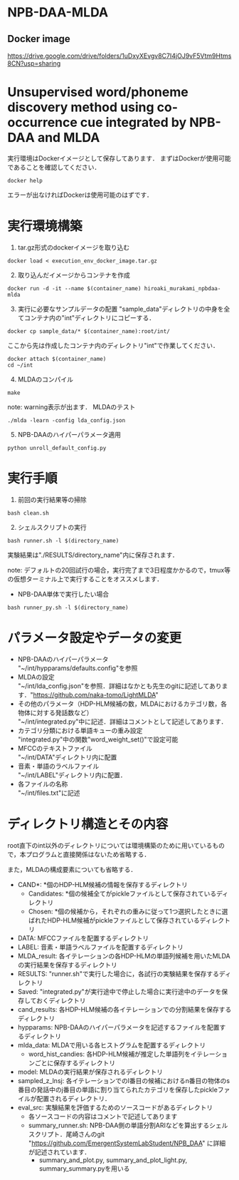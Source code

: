 # NPB-DAA-MLDA

## Docker image
https://drive.google.com/drive/folders/1uDxyXEvgv8C7I4jOJ9vF5Vtm9Htms8CN?usp=sharing

# Unsupervised word/phoneme discovery method using co-occurrence cue integrated by NPB-DAA and MLDA

実行環境はDockerイメージとして保存してあります．
まずはDockerが使用可能であることを確認してください．
```
docker help
```
エラーが出なければDockerは使用可能のはずです．

# 実行環境構築
1. tar.gz形式のdockerイメージを取り込む
```
docker load < execution_env_docker_image.tar.gz
```
2. 取り込んだイメージからコンテナを作成
```
docker run -d -it --name $(container_name) hiroaki_murakami_npbdaa-mlda
```
3. 実行に必要なサンプルデータの配置
"sample_data"ディレクトリの中身を全てコンテナ内の"int"ディレクトリにコピーする．
```
docker cp sample_data/* $(container_name):root/int/
```
ここから先は作成したコンテナ内のディレクトリ"int"で作業してください．
```
docker attach $(container_name)
cd ~/int
```
4. MLDAのコンパイル
```
make
```
note: warning表示が出ます．
MLDAのテスト
```
./mlda -learn -config lda_config.json
```
5. NPB-DAAのハイパーパラメータ適用
```
python unroll_default_config.py
```

# 実行手順
1. 前回の実行結果等の掃除
```
bash clean.sh
```
2. シェルスクリプトの実行
```
bash runner.sh -l $(directory_name)
```
実験結果は"./RESULTS/directory_name"内に保存されます．

note: デフォルトの20回試行の場合，実行完了まで3日程度かかるので，tmux等の仮想ターミナル上で実行することをオススメします．

+ NPB-DAA単体で実行したい場合
```
bash runner_py.sh -l $(directory_name)
```

# パラメータ設定やデータの変更
+ NPB-DAAのハイパーパラメータ<br>
"~/int/hypparams/defaults.config"を参照
+ MLDAの設定<br>
"~/int/lda_config.json"を参照．詳細はなかとも先生のgitに記述してあります．"https://github.com/naka-tomo/LightMLDA"
+ その他のパラメータ（HDP-HLM候補の数，MLDAにおけるカテゴリ数，各物体に対する発話数など）<br>
"~/int/integrated.py"中に記述．詳細はコメントとして記述してあります．
+ カテゴリ分類における単語キューの重み設定<br>
"integrated.py"中の関数"word_weight_set()"で設定可能
+ MFCCのテキストファイル<br>
"~/int/DATA"ディレクトリ内に配置
+ 音素・単語のラベルファイル<br>
"~/int/LABEL"ディレクトリ内に配置．
+ 各ファイルの名称<br>
"~/int/files.txt"に記述

# ディレクトリ構造とその内容
root直下のint以外のディレクトリについては環境構築のために用いているもので，本プログラムと直接関係はないため省略する．

また，MLDAの構成要素についても省略する．

+ CAND*: *個のHDP-HLM候補の情報を保存するディレクトリ
    + Candidates: *個の候補全てがpickleファイルとして保存されているディレクトリ
    + Chosen: *個の候補から，それぞれの重みに従って1つ選択したときに選ばれたHDP-HLM候補がpickleファイルとして保存されているディレクトリ
+ DATA: MFCCファイルを配置するディレクトリ
+ LABEL: 音素・単語ラベルファイルを配置するディレクトリ
+ MLDA_result: 各イテレーションの各HDP-HLMの単語列候補を用いたMLDAの実行結果を保存するディレクトリ
+ RESULTS: "runner.sh"で実行した場合に，各試行の実験結果を保存するディレクトリ
+ Saved: "integrated.py"が実行途中で停止した場合に実行途中のデータを保存しておくディレクトリ
+ cand_results: 各HDP-HLM候補の各イテレーションでの分割結果を保存するディレクトリ
+ hypparams: NPB-DAAのハイパーパラメータを記述するファイルを配置するディレクトリ
+ mlda_data: MLDAで用いる各ヒストグラムを配置するディレクトリ
    + word_hist_candies: 各HDP-HLM候補が推定した単語列をイテレーションごとに保存するディレクトリ
+ model: MLDAの実行結果が保存されるディレクトリ
+ sampled_z_lnsj: 各イテレーションでのl番目の候補におけるn番目の物体のs番目の発話中のj番目の単語に割り当てられたカテゴリを保存したpickleファイルが配置されるディレクトリ．
+ eval_src: 実験結果を評価するためのソースコードがあるディレクトリ
    + 各ソースコードの内容はコメントで記述してあります
    + summary_runner.sh: NPB-DAA側の単語分割ARIなどを算出するシェルスクリプト．尾崎さんのgit "https://github.com/EmergentSystemLabStudent/NPB_DAA" に詳細が記述されています．
        + summary_and_plot.py, summary_and_plot_light.py, summary_summary.pyを用いる
